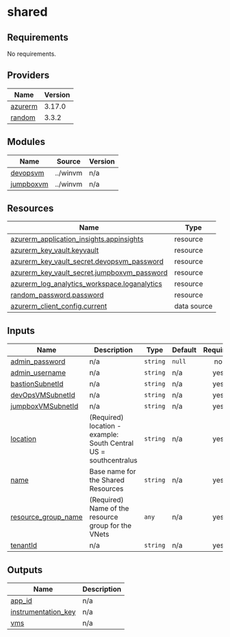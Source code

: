 # shared

<!-- BEGINNING OF PRE-COMMIT-TERRAFORM DOCS HOOK -->
## Requirements

No requirements.

## Providers

| Name | Version |
|------|---------|
| <a name="provider_azurerm"></a> [azurerm](#provider\_azurerm) | 3.17.0 |
| <a name="provider_random"></a> [random](#provider\_random) | 3.3.2 |

## Modules

| Name | Source | Version |
|------|--------|---------|
| <a name="module_devopsvm"></a> [devopsvm](#module\_devopsvm) | ../winvm | n/a |
| <a name="module_jumpboxvm"></a> [jumpboxvm](#module\_jumpboxvm) | ../winvm | n/a |

## Resources

| Name | Type |
|------|------|
| [azurerm_application_insights.appinsights](https://registry.terraform.io/providers/hashicorp/azurerm/latest/docs/resources/application_insights) | resource |
| [azurerm_key_vault.keyvault](https://registry.terraform.io/providers/hashicorp/azurerm/latest/docs/resources/key_vault) | resource |
| [azurerm_key_vault_secret.devopsvm_password](https://registry.terraform.io/providers/hashicorp/azurerm/latest/docs/resources/key_vault_secret) | resource |
| [azurerm_key_vault_secret.jumpboxvm_password](https://registry.terraform.io/providers/hashicorp/azurerm/latest/docs/resources/key_vault_secret) | resource |
| [azurerm_log_analytics_workspace.loganalytics](https://registry.terraform.io/providers/hashicorp/azurerm/latest/docs/resources/log_analytics_workspace) | resource |
| [random_password.password](https://registry.terraform.io/providers/hashicorp/random/latest/docs/resources/password) | resource |
| [azurerm_client_config.current](https://registry.terraform.io/providers/hashicorp/azurerm/latest/docs/data-sources/client_config) | data source |

## Inputs

| Name | Description | Type | Default | Required |
|------|-------------|------|---------|:--------:|
| <a name="input_admin_password"></a> [admin\_password](#input\_admin\_password) | n/a | `string` | `null` | no |
| <a name="input_admin_username"></a> [admin\_username](#input\_admin\_username) | n/a | `string` | n/a | yes |
| <a name="input_bastionSubnetId"></a> [bastionSubnetId](#input\_bastionSubnetId) | n/a | `string` | n/a | yes |
| <a name="input_devOpsVMSubnetId"></a> [devOpsVMSubnetId](#input\_devOpsVMSubnetId) | n/a | `string` | n/a | yes |
| <a name="input_jumpboxVMSubnetId"></a> [jumpboxVMSubnetId](#input\_jumpboxVMSubnetId) | n/a | `string` | n/a | yes |
| <a name="input_location"></a> [location](#input\_location) | (Required) location - example: South Central US = southcentralus | `string` | n/a | yes |
| <a name="input_name"></a> [name](#input\_name) | Base name for the Shared Resources | `string` | n/a | yes |
| <a name="input_resource_group_name"></a> [resource\_group\_name](#input\_resource\_group\_name) | (Required) Name of the resource group for the VNets | `any` | n/a | yes |
| <a name="input_tenantId"></a> [tenantId](#input\_tenantId) | n/a | `string` | n/a | yes |

## Outputs

| Name | Description |
|------|-------------|
| <a name="output_app_id"></a> [app\_id](#output\_app\_id) | n/a |
| <a name="output_instrumentation_key"></a> [instrumentation\_key](#output\_instrumentation\_key) | n/a |
| <a name="output_vms"></a> [vms](#output\_vms) | n/a |
<!-- END OF PRE-COMMIT-TERRAFORM DOCS HOOK -->

